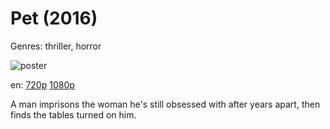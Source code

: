 # Pet (2016)

Genres: thriller, horror

![poster](http://image.tmdb.org/t/p/w500/xP1pvDosae1wA0BO2WmiLqIQhNv.jpg)

en:
  [720p](magnet:?xt=urn:btih:E29552E8B6F959F9DB33AEE2A8EA3353D0AA0837&tr=udp://glotorrents.pw:6969/announce&tr=udp://tracker.opentrackr.org:1337/announce&tr=udp://torrent.gresille.org:80/announce&tr=udp://tracker.openbittorrent.com:80&tr=udp://tracker.coppersurfer.tk:6969&tr=udp://tracker.leechers-paradise.org:6969&tr=udp://p4p.arenabg.ch:1337&tr=udp://tracker.internetwarriors.net:1337)
  [1080p](magnet:?xt=urn:btih:3FADDAD549436C9BF2A44D6DFF356075C1750A74&tr=udp://glotorrents.pw:6969/announce&tr=udp://tracker.opentrackr.org:1337/announce&tr=udp://torrent.gresille.org:80/announce&tr=udp://tracker.openbittorrent.com:80&tr=udp://tracker.coppersurfer.tk:6969&tr=udp://tracker.leechers-paradise.org:6969&tr=udp://p4p.arenabg.ch:1337&tr=udp://tracker.internetwarriors.net:1337)
  


A man imprisons the woman he's still obsessed with after years apart, then finds the tables turned on him.